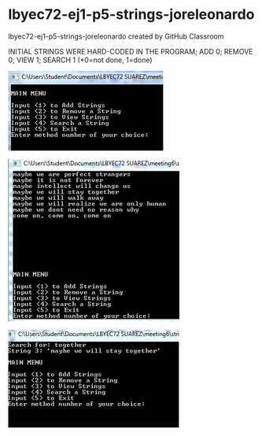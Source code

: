 # lbyec72-ej1-p5-strings-joreleonardo
lbyec72-ej1-p5-strings-joreleonardo created by GitHub Classroom

INITIAL STRINGS WERE HARD-CODED IN THE PROGRAM;
ADD 0;
REMOVE 0;
VIEW 1;
SEARCH 1
(*0=not done, 1=done)

![](Capture.JPG)

![](Capture3.JPG)

![](Capture4.JPG)
